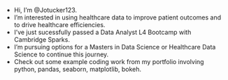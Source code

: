 - Hi, I’m @Jotucker123.
- I’m interested in using healthcare data to improve patient outcomes and to drive healthcare efficiencies.
- I’ve just sucessfully passed a Data Analyst L4 Bootcamp with Cambridge Sparks. 
- I’m pursuing options for a Masters in Data Science or Healthcare Data Science to continue this journey.
- Check out some example coding work from my portfolio involving python, pandas, seaborn, matplotlib, bokeh. 
